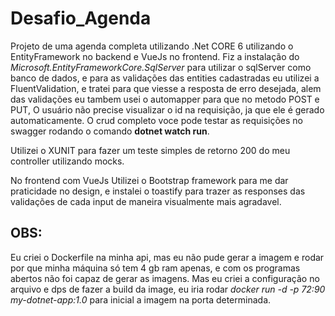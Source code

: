 # Desafio_Agenda

Projeto de uma agenda completa utilizando .Net CORE 6 utilizando o EntityFramework no backend e VueJs no frontend. Fiz a instalação do _Microsoft.EntityFrameworkCore.SqlServer_ para utilizar o sqlServer como banco de dados, e para as validações das entities cadastradas eu utilizei a FluentValidation, e tratei para que viesse a resposta de erro desejada, alem das 
validações eu tambem usei o automapper para que no metodo POST e PUT, O usuário não precise visualizar o id na requisição, ja que ele é gerado automaticamente. O crud 
completo voce pode testar as requisições no swagger rodando o comando **dotnet watch run**. 

Utilizei o XUNIT para fazer um teste simples de retorno 200 do meu controller utilizando mocks. 

No frontend com VueJs Utilizei o Bootstrap framework para me dar praticidade no design, e instalei o toastify para trazer as responses das validações de cada input de maneira visualmente
mais agradavel.

## OBS:
Eu criei o Dockerfile na minha api, mas eu não pude gerar a imagem e rodar por que minha máquina só tem 4 gb ram apenas, e com os programas abertos não foi capaz de gerar as imagens. Mas eu criei a configuração no arquivo e dps de fazer a build da image, eu iria rodar _docker run -d -p 72:90 my-dotnet-app:1.0_ para inicial a imagem na porta determinada.



